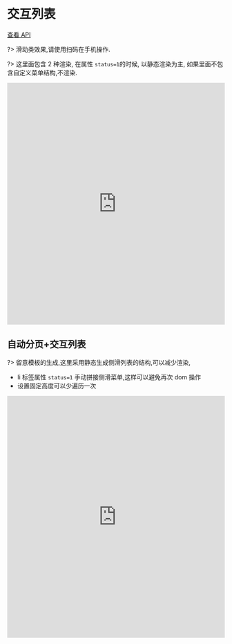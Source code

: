 # 交互列表

[查看 API](http://www.easybui.com/guide/api/classes/bui.listview.html)

?> 滑动类效果,请使用扫码在手机操作.

?> 这里面包含 2 种渲染, 在属性 `status=1`的时候, 以静态渲染为主, 如果里面不包含自定义菜单结构,不渲染.

<iframe width="100%" height="560" src="http://www.easybui.com/demo/source.html?url=pages/ui_controls/bui.listview&code=html,result" allowfullscreen="allowfullscreen" frameborder="0"></iframe>

## 自动分页+交互列表

?> 留意模板的生成,这里采用静态生成侧滑列表的结构,可以减少渲染,

- li 标签属性 `status=1` 手动拼接侧滑菜单,这样可以避免再次 dom 操作
- 设置固定高度可以少遍历一次

<iframe width="100%" height="560" src="http://www.easybui.com/demo/source.html?url=pages/ui_controls/bui.list_listview&code=full,result" allowfullscreen="allowfullscreen" frameborder="0"></iframe>
